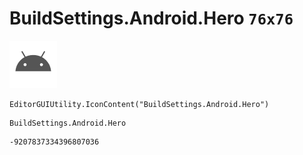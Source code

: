 # BuildSettings.Android.Hero `76x76`
<img src="/img/BuildSettings.Android.Hero.png" width=76 height=76>

``` CSharp
EditorGUIUtility.IconContent("BuildSettings.Android.Hero")
```
```
BuildSettings.Android.Hero
```
```
-9207837334396807036
```
